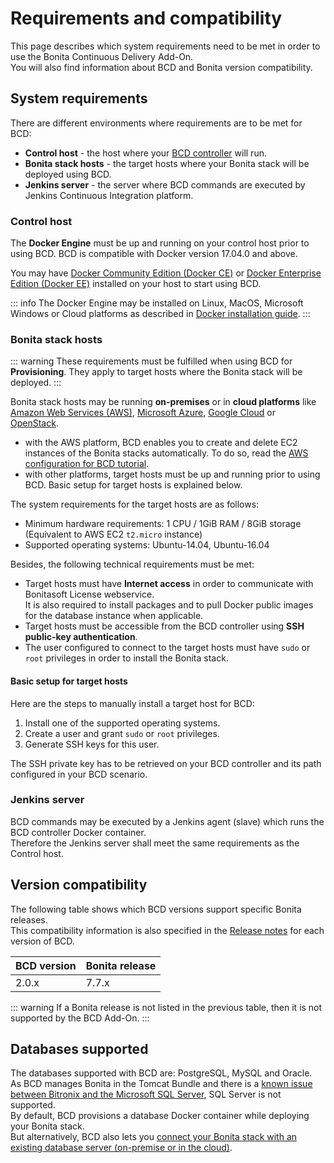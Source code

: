 # Requirements and compatibility

This page describes which system requirements need to be met in order to use the Bonita Continuous Delivery Add-On.  
You will also find information about BCD and Bonita version compatibility.


## System requirements

There are different environments where requirements are to be met for BCD:
- **Control host** - the host where your [BCD controller](bcd_controller.md) will run.
- **Bonita stack hosts** - the target hosts where your Bonita stack will be deployed using BCD.
- **Jenkins server** - the server where BCD commands are executed by Jenkins Continuous Integration platform.


### Control host

The **Docker Engine** must be up and running on your control host prior to using BCD. BCD is compatible with Docker version 17.04.0 and above.

You may have [Docker Community Edition (Docker CE)](https://docs.docker.com/install/) or [Docker Enterprise Edition (Docker EE)](https://docs.docker.com/ee/supported-platforms/) installed on your host to start using BCD.

::: info
The Docker Engine may be installed on Linux, MacOS, Microsoft Windows or Cloud platforms as described in [Docker installation guide](https://docs.docker.com/install/).
:::


### Bonita stack hosts

::: warning
These requirements must be fulfilled when using BCD for **Provisioning**. They apply to target hosts where the Bonita stack will be deployed.
:::

Bonita stack hosts may be running **on-premises** or in **cloud platforms** like [Amazon Web Services (AWS)](https://aws.amazon.com/), [Microsoft Azure](https://azure.microsoft.com/), [Google Cloud](https://cloud.google.com/) or [OpenStack](https://www.openstack.org/).  
* with the AWS platform, BCD enables you to create and delete EC2 instances of the Bonita stacks automatically. To do so, read the [AWS configuration for BCD tutorial](aws_prerequisites.md).
* with other platforms, target hosts must be up and running prior to using BCD. Basic setup for target hosts is explained below.

The system requirements for the target hosts are as follows:
- Minimum hardware requirements: 1 CPU / 1GiB RAM / 8GiB storage (Equivalent to AWS EC2 `t2.micro` instance)
- Supported operating systems: Ubuntu-14.04, Ubuntu-16.04

Besides, the following technical requirements must be met:
- Target hosts must have **Internet access** in order to communicate with Bonitasoft License webservice.  
  It is also required to install packages and to pull Docker public images for the database instance when applicable.
- Target hosts must be accessible from the BCD controller using **SSH public-key authentication**.
- The user configured to connect to the target hosts must have `sudo` or `root` privileges in order to install the Bonita stack.

<div class="well">

#### Basic setup for target hosts

Here are the steps to manually install a target host for BCD:
1. Install one of the supported operating systems.
2. Create a user and grant `sudo` or `root` privileges.
3. Generate SSH keys for this user.

The SSH private key has to be retrieved on your BCD controller and its path configured in your BCD scenario.

</div>


### Jenkins server

BCD commands may be executed by a Jenkins agent (slave) which runs the BCD controller Docker container.  
Therefore the Jenkins server shall meet the same requirements as the Control host.



## Version compatibility

The following table shows which BCD versions support specific Bonita releases.  
This compatibility information is also specified in the [Release notes](release_notes.md) for each version of BCD.

<div style="min-width: 270px; max-width: 370px;">

| BCD version | Bonita release |
|-------------|----------------|
| 2.0.x       | 7.7.x          |

</div>

::: warning
If a Bonita release is not listed in the previous table, then it is not supported by the BCD Add-On.
:::

## Databases supported

The databases supported with BCD are: PostgreSQL, MySQL and Oracle.  
As BCD manages Bonita in the Tomcat Bundle and there is a [known issue between Bitronix and the Microsoft SQL Server](https://documentation.bonitasoft.com/bonita/${bonitaDocVersion}/database-configuration#toc5), SQL Server is not supported.  
By default, BCD provisions a database Docker container while deploying your Bonita stack.  
But alternatively, BCD also lets you [connect your Bonita stack with an existing database server (on-premise or in the cloud)](deploy-with-existing-database.md).
